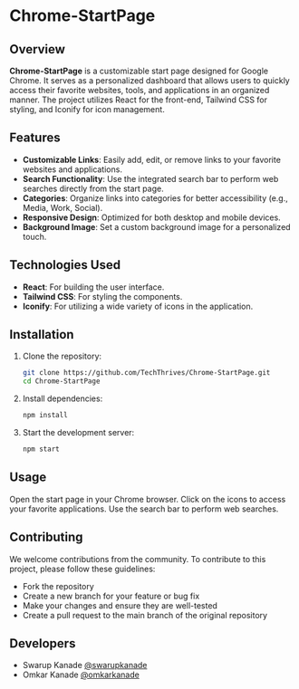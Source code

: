 # Chrome-StartPage

## Overview
**Chrome-StartPage** is a customizable start page designed for Google Chrome. It serves as a personalized dashboard that allows users to quickly access their favorite websites, tools, and applications in an organized manner. The project utilizes React for the front-end, Tailwind CSS for styling, and Iconify for icon management.

## Features
- **Customizable Links**: Easily add, edit, or remove links to your favorite websites and applications.
- **Search Functionality**: Use the integrated search bar to perform web searches directly from the start page.
- **Categories**: Organize links into categories for better accessibility (e.g., Media, Work, Social).
- **Responsive Design**: Optimized for both desktop and mobile devices.
- **Background Image**: Set a custom background image for a personalized touch.

## Technologies Used
- **React**: For building the user interface.
- **Tailwind CSS**: For styling the components.
- **Iconify**: For utilizing a wide variety of icons in the application.

## Installation
1. Clone the repository:
   ```bash
   git clone https://github.com/TechThrives/Chrome-StartPage.git
   cd Chrome-StartPage
   ```

2. Install dependencies:
   ```bash
   npm install
   ```

3. Start the development server:
   ```bash
   npm start
   ```

##  Usage
Open the start page in your Chrome browser.
Click on the icons to access your favorite applications.
Use the search bar to perform web searches.

## Contributing
We welcome contributions from the community. To contribute to this project, please follow these guidelines:

- Fork the repository
- Create a new branch for your feature or bug fix
- Make your changes and ensure they are well-tested
- Create a pull request to the main branch of the original repository

## Developers

- Swarup Kanade [@swarupkanade](https://www.github.com/swarupkanade)
- Omkar Kanade [@omkarkanade](https://www.github.com/omkarkanade)